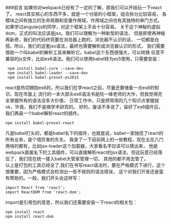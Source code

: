 ###前言
如果你对webpack已经有了一定的了解，那我们可以开始玩一下react了。
react其实核心的东西不多，就是一个分层的小框架，组合拆分比较容易，
各模块之间有独立的生命周期和变量作用域，作用域之间也有其独特的串门方式。
如果学过angularjs的同学，对这个框架上手会十分容易。
关于这个神秘的虚拟dom，正式的叫法应该是jsx。我们可以理解为一种新型的语法，
但是即使再神秘再新奇，我们的代码终究要在浏览器上跑的，浏览器不认识的话，
一切都是白搭。所以，我们的这套jsx语法，最终也需要解析成浏览器认识的形式，
我们需要借助一个叫babel的解析工具来解析它。babel这个东西很强大，可以转换
任意不兼容的js文件，比如es6语法。我们可以使用babel转为es5使用，只需要安装：

```
 npm install babel-core --save-dev
 npm install babel-loader --save-dev
 npm install babel-preset-es2015
```
react是热切拥抱es6的，所以我们在学react之前，尽量还要储备一点es6的知识。现在市面上
流行的一本大部头es6语法书是阮一峰老师的大作，但我觉得完全掌握所有的语法没多大价值，
日常工作中，只是把常用的几个知识点掌握就ok，毕竟，我们不是搞学术研究的。
好的，废话不多说了，装好了es6插件后，我们再装一个babel解析react的插件。

```
npm install babel-preset-react

```
凡是babel打头的，都是babel名下的插件，也就是说，babel一家独揽了react的所有业务，是个很厉害的东东。
我查了一下目前网上的一些教程，现在五花八门用啥的都有，比如jsx-loader这个加载器，大家看名字应该可以猜出来，
他是webpack直属名下的工具插件，可以直接解析react的jsx语法，但这玩意已经落伍了，我们现在统一接入babel大管家管理一切，
其他的都不用去管了。<br />
以上是打包的工具已经全了,我们在书写react语法时，要在严格模式下进行，这个很重要，因为严格模式会检测出一些不规则的语法错误，
这个对我们开发还是蛮有帮助的。一般，我们开头会这样写：
```
import React from 'react';
import ReactDOM from 'react-dom';
```
import是引用包的意思，所以我们还需要安装一下react的相关包：

```
npm install react
npm install react-dom
```
